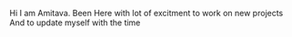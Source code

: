 Hi I am Amitava.
Been Here with lot of excitment to work on new projects
And to update myself with the time



<!---
DarkFlame009/DarkFlame009 is a ✨ special ✨ repository because its `README.md` (this file) appears on your GitHub profile.
You can click the Preview link to take a look at your changes.
--->
